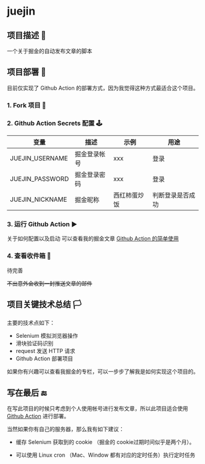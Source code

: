 # juejin


## 项目描述 🔑

一个关于掘金的自动发布文章的脚本


## 项目部署 🥳

目前仅实现了 Github Action 的部署方式，因为我觉得这种方式最适合这个项目。

### 1. Fork 项目 🔗



### 2. Github Action Secrets 配置  🕹

| 变量 | 描述 |  示例 | 用途 |
| --- | --- |  --- |  --- |
| JUEJIN_USERNAME | 掘金登录帐号 |  xxx |  登录|
| JUEJIN_PASSWORD | 掘金登录密码 | xxx | 登录 |
| JUEJIN_NICKNAME | 掘金昵称 | 西红柿蛋炒饭 | 判断登录是否成功 |


### 3. 运行  Github Action ▶️

关于如何配置以及启动 可以查看我的掘金文章 [ Github Action 的简单使用 ](https://juejin.cn/post/6969119163293892639)

### 4. 查看收件箱 📮

待完善

~~不出意外会收到一封推送文章的邮件~~

## 项目关键技术总结 🏳️

主要的技术点如下：

- Selenium 模拟浏览器操作
- 滑块验证码识别
- request 发送 HTTP 请求
- Github Action 部署项目

如果你有兴趣可以查看我掘金的专栏，可以一步步了解我是如何实现这个项目的。


## 写在最后 🔚

在写此项目的时候只考虑到个人使用帐号进行发布文章，所以此项目适合使用  [Github Action](https://docs.github.com/cn/actions) 进行部署。

当然如果你有自己的服务器，那么我有如下建议：

- 缓存 Selenium 获取到的 cookie （掘金的 cookie过期时间似乎是两个月）。

- 可以使用 Linux cron （Mac、Window 都有对应的定时任务）执行定时任务